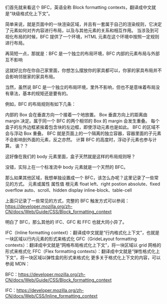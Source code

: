 们首先就来看这个 BFC，英语全称 Block formatting contexts，翻译成中文就是“块级格式化上下文”。

简单来说，就是页面中的一块渲染区域，并且有一套属于自己的渲染规则，它决定了元素如何对齐内容进行布局，以及与其他元素的关系和相互作用。 当涉及到可视化布局的时候，BFC 提供了一个环境，HTML 元素在这个环境中按照一定规则进行布局。

再简短一点，那就是：BFC 是一个独立的布局环境，BFC 内部的元素布局与外部互不影响

这就好比你在你自己家里面，你想怎么摆放你的家具都可以，你家的家具布局并不会影响邻居家的家具布局。

当然，虽然说 BFC 是一个独立的布局环境，里外不影响，但也不是意味着布局没有章法，基本的规矩还是要有的。

例如，BFC 的布局规则有如下几条：

内部的 Box 会在垂直方向一个接着一个地放置。
Box 垂直方向上的距离由 margin 决定。属于同一个 BFC 的两个相邻的 Box 的 margin 会发生重叠。
每个盒子的左外边框紧挨着包含块的左边框，即使浮动元素也是如此。
BFC 的区域不会与浮动 Box 重叠。
BFC 就是页面上的一个隔离的独立容器，容器里面的子元素不会影响到外面的元素，反之亦然。
计算 BFC 的高度时，浮动子元素也参与计算。
诶？？

这好像在我们的 body 元素里面，盒子天然就是这样的布局规则呀？

没错，实际上在一个标准流中 body 元素就是一个天然的 BFC。

那么如果其他区域，我想单独设置成一个 BFC，该怎么办呢？这里记录了一些常见的方式。
元素或属性	属性值
根元素	
float	left、right
postion	absolute、fixed
overflow	auto、scroll、hidden
display	inline-block、table-cell

上面只记录了一些常见的方式，完整的 BFC 触发方式可以参阅：https://developer.mozilla.org/zh-CN/docs/Web/Guide/CSS/Block_formatting_context

明白了 BFC，那么其他的 IFC、GFC 和 FFC 也就大同小异了。

IFC（Inline formatting context）：翻译成中文就是“行内格式化上下文”，也就是一块区域以行内元素的形式来格式化
GFC（GrideLayout formatting contexts）：翻译成中文就是“网格布局格式化上下文”，将一块区域以 grid 网格的形式来格式化
FFC（Flex formatting contexts）：翻译成中文就是“弹性格式化上下文“，将一块区域以弹性盒的形式来格式化
更多关于格式化上下文的内容，可以参阅 MDN：

BFC：https://developer.mozilla.org/zh-CN/docs/Web/Guide/CSS/Block_formatting_context

IFC：https://developer.mozilla.org/zh-CN/docs/Web/CSS/Inline_formatting_context